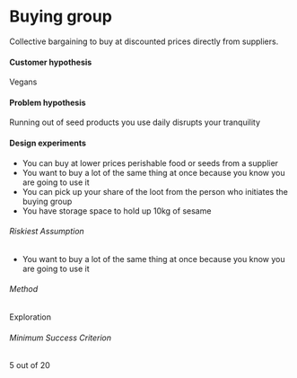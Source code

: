 # Buying group

Collective bargaining to buy at discounted prices directly from suppliers.

#### Customer hypothesis

Vegans

#### Problem hypothesis

Running out of seed products you use daily disrupts your tranquility

#### Design experiments

- You can buy at lower prices perishable food or seeds from a supplier
- You want to buy a lot of the same thing at once because you know you are going to use it
- You can pick up your share of the loot from the person who initiates the buying group
- You have storage space to hold up 10kg of sesame <insert any other type of thing>

###### Riskiest Assumption

- You want to buy a lot of the same thing at once because you know you are going to use it

###### Method

Exploration

###### Minimum Success Criterion

5 out of 20
